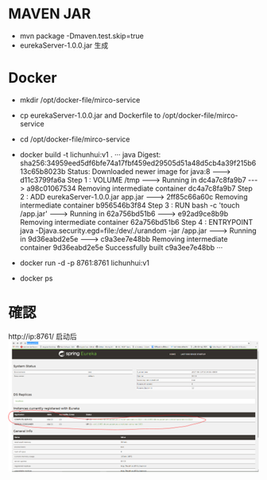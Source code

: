 

# MAVEN JAR
* mvn package -Dmaven.test.skip=true
* eurekaServer-1.0.0.jar 生成
# Docker
* mkdir /opt/docker-file/mirco-service
* cp eurekaServer-1.0.0.jar and Dockerfile to /opt/docker-file/mirco-service
* cd /opt/docker-file/mirco-service
* docker build -t lichunhui:v1 .
··· java
Digest: sha256:34959eed5df6bfe74a17fbf459ed29505d51a48d5cb4a39f215b613c65b8023b
Status: Downloaded newer image for java:8
 ---> d11c3799fa6a
Step 1 : VOLUME /tmp
 ---> Running in dc4a7c8fa9b7
 ---> a98c01067534
Removing intermediate container dc4a7c8fa9b7
Step 2 : ADD eurekaServer-1.0.0.jar app.jar
 ---> 2ff85c66a60c
Removing intermediate container b956546b3f84
Step 3 : RUN bash -c 'touch /app.jar'
 ---> Running in 62a756bd51b6
 ---> e92ad9ce8b9b
Removing intermediate container 62a756bd51b6
Step 4 : ENTRYPOINT java -Djava.security.egd=file:/dev/./urandom -jar /app.jar
 ---> Running in 9d36eabd2e5e
 ---> c9a3ee7e48bb
Removing intermediate container 9d36eabd2e5e
Successfully built c9a3ee7e48bb
···

* docker run -d -p 8761:8761 lichunhui:v1
* docker ps

# 確認
http://ip:8761/
启动后
![image](https://github.com/yueheng-li/OrganicAgriculture/blob/devlop/source/OrganicAgriculture-EurekaServer/eureka-server.PNG)
